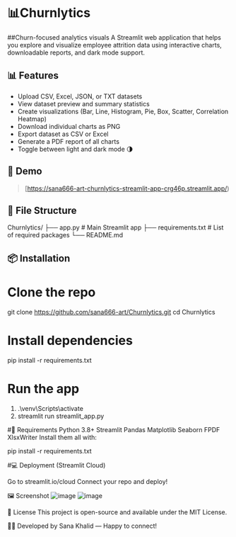 # 📊Churnlytics
##Churn-focused analytics visuals
A Streamlit web application that helps you explore and visualize employee attrition data using interactive charts, downloadable reports, and dark mode support.

## 📊 Features
- Upload CSV, Excel, JSON, or TXT datasets
- View dataset preview and summary statistics
- Create visualizations (Bar, Line, Histogram, Pie, Box, Scatter, Correlation Heatmap)
- Download individual charts as PNG
- Export dataset as CSV or Excel
- Generate a PDF report of all charts
- Toggle between light and dark mode 🌗

## 🚀 Demo
> [https://sana666-art-churnlytics-streamlit-app-crg46p.streamlit.app/)

## 📁 File Structure
Churnlytics/
├── app.py # Main Streamlit app
├── requirements.txt # List of required packages
└── README.md

## 📦 Installation

# Clone the repo
git clone https://github.com/sana666-art/Churnlytics.git
cd Churnlytics

# Install dependencies
pip install -r requirements.txt

# Run the app
1. .\venv\Scripts\activate
2. streamlit run streamlit_app.py

#📝 Requirements
Python 3.8+
Streamlit
Pandas
Matplotlib
Seaborn
FPDF
XlsxWriter
Install them all with:

pip install -r requirements.txt

#💻 Deployment (Streamlit Cloud)

Go to streamlit.io/cloud
Connect your repo and deploy!

🖼 Screenshot
![image](https://github.com/user-attachments/assets/fdbe9258-8f88-49dd-877c-9a044e598d1d)
![image](https://github.com/user-attachments/assets/4c7eb2d4-c44e-4691-ab0b-1b070f4edef9)

📜 License
This project is open-source and available under the MIT License.

👨‍💻 Developed by
Sana Khalid — Happy to connect!
